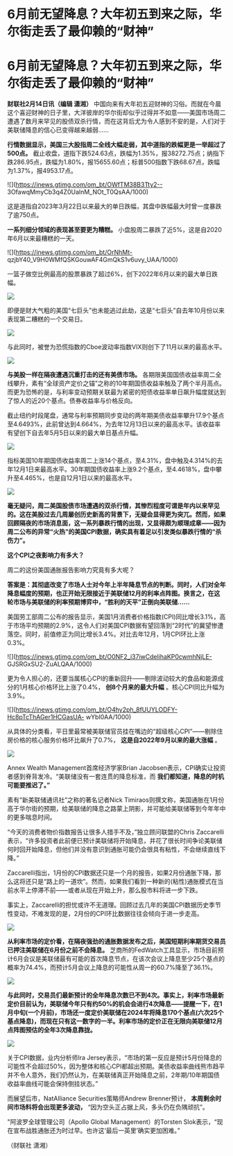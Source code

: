 # 6月前无望降息？大年初五到来之际，华尔街走丢了最仰赖的“财神”

# 6月前无望降息？大年初五到来之际，华尔街走丢了最仰赖的“财神”

**财联社2月14日讯（编辑 潇湘）**
中国向来有大年初五迎财神的习俗。而就在今晨这个喜迎财神的日子里，大洋彼岸的华尔街却似乎过得并不如意——美国市场周二遭遇了数月来罕见的股债双杀行情，而在这背后尤为令人感到不安的是，人们对于美联储降息的信心已变得越来越弱……

**行情数据显示，美国三大股指周二全线大幅走弱，其中道指的跌幅更是一举超过了500点。**
截止收盘，道指下跌524.63点，跌幅为1.35%，报38272.75点；纳指下跌286.95点，跌幅为1.80%，报15655.60点；标普500指数下跌68.67点，跌幅为1.37%，报4953.17点。

![](https://inews.gtimg.com/om_bt/OWfTM38B3Tty2--
3OfawqMmyCb3q4Z0UalnM_NOt_T0QsAA/1000)

这是道指自2023年3月22日以来最大的单日跌幅，其盘中跌幅最大时曾一度暴跌了逾750点。

**一系列细分领域的表现甚至要更为糟糕。** 小盘股周二暴跌了近5%，这是自2020年6月以来最糟糕的一天。

![](https://inews.gtimg.com/om_bt/OrNhMt-
qzjbY40_V9H0WMfQSKGouwAF4GmQkS1v6uvy_UAA/1000)

一篮子做空比例最高的股票暴跌了超过6%，创下2022年6月以来的最大单日跌幅。

![](https://inews.gtimg.com/om_bt/O8qZDSZPW8rh_SRZ6AvVlU6S8i2XsL0Qe60bE04Qf22Y8AA/1000)

即便是财大气粗的美国“七巨头”也未能逃过此劫，这是“七巨头”自去年10月份以来表现第二糟糕的一个交易日。

![](https://inews.gtimg.com/om_bt/Oq6LbO5jy6jrZcP_kUYaVKAlyLwmGCd9w2MyKxVgWVF7sAA/1000)

与此同时，被誉为恐慌指数的Cboe波动率指数VIX则创下了11月以来的最高水平。

![](https://inews.gtimg.com/om_bt/ORylwV34F7iYsRuPMaSLh6EeFMKcKk8IFsaUlMNDhOgBAAA/1000)

**与美股一样在隔夜遭遇沉重打击的还有美债市场。**
各期限美国国债收益率周二全线攀升，素有“全球资产定价之锚”之称的10年期国债收益率触及了两个半月高点。而更为恐怖的是，与利率变动预期关联最为紧密的短债收益率单日飙升幅度就达到了惊人的近20个基点。债券收益率与价格反向。

截止纽约时段尾盘，通常与利率预期同步变动的两年期美债收益率攀升17.9个基点至4.6493%，此前曾达到4.664%，为去年12月13日以来的最高水平。该收益率有望创下自去年5月5日以来的最大单日基点升幅。

![](https://inews.gtimg.com/om_bt/OON7xH6qd31jZwqdyBTwMD9IdzdPNUMsYymVDIf8OSobYAA/1000)

指标美国10年期国债收益率周二上涨14个基点，至4.31%，盘中触及4.314%的去年12月1日来最高水平。30年期国债收益率上涨9.2个基点，至4.4618%，盘中攀升至4.465%，也是自12月1日以来的最高水平。

![](https://inews.gtimg.com/om_bt/O3sgtA3caeNcLRFRBXQEMHS8dbaFOf3E-pjhab6405UnkAA/1000)

**毫无疑问，周二美国股债市场遭遇的双杀行情，其惨烈程度可谓是年内以来罕见的。这在美股过去几周屡创历史新高的背景下，无疑会显得更为突兀。然而，如果回顾隔夜的市场消息面，这一系列暴跌行情的出现，又显得颇为顺理成章——因为周二公布的异常“火热”的美国CPI数据，确实具有着足以引发类似暴跌行情的“杀伤力”。**

**这个CPI之夜影响力有多大？**

周二的这份美国通胀报告影响力究竟有多大呢？

**答案是：其彻底改变了市场人士对今年上半年降息节点的判断。同时，人们对全年降息幅度的预期，也正开始无限接近于美联储12月的利率点阵图。换言之，在这轮市场与美联储的利率预期博弈中，“胜利的天平”正倒向美联储……**

美国劳工部周二公布的报告显示，美国1月消费者价格指数(CPI)同比增长3.1%，高于市场平均预期的2.9%，这令人们对美国CPI数据有望回落到“2时代”的冀望惨遭落空。同时，前值修正为同比增长3.4%。对比去年12月，1月CPI环比上涨0.3%。

![](https://inews.gtimg.com/om_bt/O0NF2_i37iwCdelihaKP0cwmhNjLE-
GJSRGxSU2-ZuALQAA/1000)

更为令人担心的，还要当属核心CPI的重新回升——剔除波动较大的食品和能源成分的1月核心价格环比上涨了0.4%， **创8个月来的最大升幅**
。核心CPI同比升幅为3.9%。

![](https://inews.gtimg.com/om_bt/O4hy2ph_8fUUYLODFY-Hc8pTcThAGer1HCGasUA-
wYbI0AA/1000)

从具体的分类看，平日里最常被美联储官员挂在嘴边的“超级核心CPI”——剔除住房价格的核心服务价格环比飙升了0.7%，
**这是自2022年9月以来的最大涨幅** 。

![](https://inews.gtimg.com/om_bt/OR2ZChmZoM86bkSa5JWzczugJG49T8A0FiY_VGhws2uX0AA/1000)

Annex Wealth Management首席经济学家Brian
Jacobsen表示，CPI确实让投资者感到脊背发冷。“美联储没有一套连贯的降息标准，而 **我们都知道，降息的时机可能要推迟了。”**

素有“新美联储通讯社”之称的著名记者Nick
Timiraos则撰文称，美国通胀在1月份高于华尔街的预期，给美联储的降息之路蒙上阴影，并可能给美联储等到今年年中的更多喘息时间。

“今天的消费者物价指数报告让很多人措手不及，”独立顾问联盟的Chris
Zaccarelli表示，“许多投资者此前便已预计美联储将开始降息，并花了很长时间争论美联储何时回开始降息，但他们并没有意识到通胀可能仍会很具有粘性，不会继续直线下降。”

Zaccarelli指出，1月份的CPI数据还只是一个月的报告，如果2月份通胀下降，那么这将还只是“路上的一道坎”。然而，如果我们看到一种新的(粘性)通胀模式在当前水平上停滞不前——或者从现在开始上升，那么股市料将进一步下跌。

事实上，Zaccarelli的担忧或许不无道理。回顾过去几年的美国CPI数据历史季节性变动，不难发现的是，2月份的CPI环比数据往往会倾向于进一步走高。

![](https://inews.gtimg.com/om_bt/ODJJ6jmkurnHg8kv2oOgJBSfQnxsGKPli8IeD6MPeciy8AA/1000)

**从利率市场的定价看，在隔夜强劲的通胀数据发布之后，美国短期利率期货交易员已押注美联储在6月份之前不会降息。**
芝商所的FedWatch工具显示，市场目前预计6月会议是美联储最有可能的首次降息节点，在该次会议上降息至少25个基点的概率为74.4%，而预计5月会议上降息的可能性从周一的60.7%降至了36.1%。

![](https://inews.gtimg.com/om_bt/OHIMGk7A-c_iYMF6k_8ct9QHS5AcgtFOIUksdsVRTigrgAA/1000)

**与此同时，交易员们最新预计的全年降息次数已不到4次。事实上，利率市场最新定价目前认为，美联储今年只有约50%的机会会进行4次降息——提醒一下，在1月中旬(一个月前)，市场还一度定价美联储在2024年将降息170个基点(六次25个基点降息)，而现在只有这一数字的一半。利率市场的定价正在无限向美联储12月点阵图预估的全年3次降息靠拢。**

![](https://inews.gtimg.com/om_bt/O8dzysaHir0-l_qX-4rBkOj9vZocAjLkJfWYoK3ddhFAAAA/1000)

关于CPI数据，业内分析师Ira
Jersey表示，“市场的第一反应是预计5月份降息的可能性不会超过50%，因为整体和核心CPI都超出预期。美债收益率曲线熊市趋平并不令人意外，我们仍然认为，在美联储真正开始降息之前，2年期/10年期国债收益率曲线可能会保持倒挂状态。”

而展望后市，NatAlliance Securities策略师Andrew Brenner预计， **本周剩余时间市场料将会出现更多波动，**
“因为空头正占据上风，多头仍在负隅顽抗”。

"阿波罗全球管理公司（Apollo Global Management）的Torsten
Slok表示，“现在宣布战胜通胀还为时过早。也许这‘最后一英里’确实更加困难。”

（财联社 潇湘）

